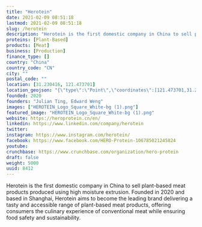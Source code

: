 ```yaml
---
title: "Herotein"
date: 2021-02-09 08:51:18
lastmod: 2021-02-09 08:51:18
slug: /herotein
description: "Herotein is the first domestic company in China to sell plant-based meat products produced using high moisture extrusion. Founded in 2020 and based in Shanghai, Herotein aims to become the leading brand delivering a tasty and accessible range of plant-based meat products, offering consumers the culinary experience of conventional meat while ensuring food safety and sustainability."
proteins: [Plant-Based]
products: [Meat]
business: [Production]
finance_type: []
country: "China"
country_code: "CN"
city: ""
postal_code: ""
location: [31.230416, 121.473701]
location_geojson: "{\"type\":\"Point\",\"coordinates\":[121.473701,31.230416]}"
founded: 2020
founders: "Julian Ting, Edward Weng"
images: ["HEROTEIN_Logo_Square_White-bg (1).png"]
featured_image: "HEROTEIN_Logo_Square_White-bg (1).png"
website: https://heroprotein.cn/en/
linkedin: https://www.linkedin.com/company/herotein
twitter: 
instagram: https://www.instagram.com/herotein/
facebook: https://www.facebook.com/HERO-Protein-106785021245824
youtube: 
crunchbase: https://www.crunchbase.com/organization/hero-protein
draft: false
weight: 5000
uuid: 8412
---
```

Herotein is the first domestic company in China to sell plant-based meat products produced using high moisture extrusion. Founded in 2020 and based in Shanghai, Herotein aims to become the leading brand delivering a tasty and accessible range of plant-based meat products, offering consumers the culinary experience of conventional meat while ensuring food safety and sustainability.
